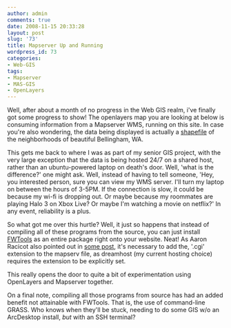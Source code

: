 ```yaml
---
author: admin
comments: true
date: 2008-11-15 20:33:28
layout: post
slug: '73'
title: Mapserver Up and Running
wordpress_id: 73
categories:
- Web-GIS
tags:
- Mapserver
- MAS-GIS
- OpenLayers
---
```


Well, after about a month of no progress in the Web GIS realm, i've finally got some progress to show! The openlayers map you are looking at below is consuming information from a Mapserver WMS, running on this site. In case you're also wondering, the data being displayed is actually a [shapefile](http://www.cob.org/services/maps/index.aspx) of the neighborhoods of beautiful Bellingham, WA.



This gets me back to where I was as part of my senior GIS project, with the very large exception that the data is being hosted 24/7 on a shared host, rather than an ubuntu-powered laptop on death's door. Well, 'what is the difference?' one might ask. Well, instead of having to tell someone, 'Hey, you interested person, sure you can view my WMS server. I'll turn my laptop on between the hours of 3-5PM. If the connection is slow, it could be because my wi-fi is dropping out. Or maybe because my roommates are playing Halo 3 on Xbox Live? Or maybe I'm watching a movie on netflix?' In any event, reliability is a plus.

So what got me over this hurtle? Well, it just so happens that instead of compiling all of these programs from the source, you can just install [FWTools](http://fwtools.maptools.org/) as an entire package right onto your website. Neat! As Aaron Racicot also pointed out in [some post](http://www.mail-archive.com/mapserver-users@lists.umn.edu/msg13520.html), it's necessary to add the, '.cgi' extension to the mapserv file, as dreamhost (my current hosting choice) requires the extension to be explicitly set.

This really opens the door to quite a bit of experimentation using OpenLayers and Mapserver together.

On a final note, compiling all those programs from source has had an added benefit not attainable with FWTools. That is, the use of command-line GRASS. Who knows when they'll be stuck, needing to do some GIS w/o an ArcDesktop install, _but_ with an SSH terminal?
